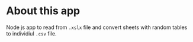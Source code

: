 # About this app

Node js app to read from `.xslx` file and convert sheets with random tables to individiul `.csv` file.